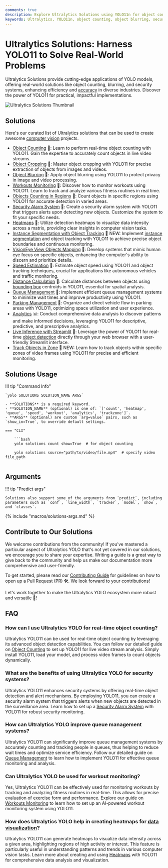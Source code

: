 ```yaml
---
comments: true
description: Explore Ultralytics Solutions using YOLO11n for object counting, blurring, security, and more. Enhance efficiency and solve real-world problems with cutting-edge AI.
keywords: Ultralytics, YOLO11n, object counting, object blurring, security systems, AI solutions, real-time analysis, computer vision applications
---
```


# Ultralytics Solutions: Harness YOLO11 to Solve Real-World Problems

Ultralytics Solutions provide cutting-edge applications of YOLO models, offering real-world solutions like object counting, blurring, and security systems, enhancing efficiency and [accuracy](https://www.ultralytics.com/glossary/accuracy) in diverse industries. Discover the power of YOLO11 for practical, impactful implementations.

![Ultralytics Solutions Thumbnail](https://github.com/ultralytics/docs/releases/download/0/ultralytics-solutions-thumbnail.avif)

## Solutions

Here's our curated list of Ultralytics solutions that can be used to create awesome [computer vision](https://www.ultralytics.com/glossary/computer-vision-cv) projects.

- [Object Counting](../guides/object-counting.md) 🚀: Learn to perform real-time object counting with YOLO11. Gain the expertise to accurately count objects in live video streams.
- [Object Cropping](../guides/object-cropping.md) 🚀: Master object cropping with YOLO11 for precise extraction of objects from images and videos.
- [Object Blurring](../guides/object-blurring.md) 🚀: Apply object blurring using YOLO11 to protect privacy in image and video processing.
- [Workouts Monitoring](../guides/workouts-monitoring.md) 🚀: Discover how to monitor workouts using YOLO11. Learn to track and analyze various fitness routines in real time.
- [Objects Counting in Regions](../guides/region-counting.md) 🚀: Count objects in specific regions using YOLO11 for accurate detection in varied areas.
- [Security Alarm System](../guides/security-alarm-system.md) 🚀: Create a security alarm system with YOLO11 that triggers alerts upon detecting new objects. Customize the system to fit your specific needs.
- [Heatmaps](../guides/heatmaps.md) 🚀: Utilize detection heatmaps to visualize data intensity across a matrix, providing clear insights in computer vision tasks.
- [Instance Segmentation with Object Tracking](../guides/instance-segmentation-and-tracking.md) 🚀 NEW: Implement [instance segmentation](https://www.ultralytics.com/glossary/instance-segmentation) and object tracking with YOLO11 to achieve precise object boundaries and continuous monitoring.
- [VisionEye View Objects Mapping](../guides/vision-eye.md) 🚀: Develop systems that mimic human eye focus on specific objects, enhancing the computer's ability to discern and prioritize details.
- [Speed Estimation](../guides/speed-estimation.md) 🚀: Estimate object speed using YOLO11 and object tracking techniques, crucial for applications like autonomous vehicles and traffic monitoring.
- [Distance Calculation](../guides/distance-calculation.md) 🚀: Calculate distances between objects using [bounding box](https://www.ultralytics.com/glossary/bounding-box) centroids in YOLO11, essential for spatial analysis.
- [Queue Management](../guides/queue-management.md) 🚀: Implement efficient queue management systems to minimize wait times and improve productivity using YOLO11.
- [Parking Management](../guides/parking-management.md) 🚀: Organize and direct vehicle flow in parking areas with YOLO11, optimizing space utilization and user experience.
- [Analytics](../guides/analytics.md) 📊: Conduct comprehensive data analysis to discover patterns and make informed decisions, leveraging YOLO11 for descriptive, predictive, and prescriptive analytics.
- [Live Inference with Streamlit](../guides/streamlit-live-inference.md) 🚀: Leverage the power of YOLO11 for real-time [object detection](https://www.ultralytics.com/glossary/object-detection) directly through your web browser with a user-friendly Streamlit interface.
- [Track Objects in Zone](../guides/trackzone.md) 🎯 NEW: Learn how to track objects within specific zones of video frames using YOLO11 for precise and efficient monitoring.

## Solutions Usage

!!! tip "Command Info"

    `yolo SOLUTIONS SOLUTION_NAME ARGS`

    - **SOLUTIONS** is a required keyword.
    - **SOLUTION_NAME** (optional) is one of: `['count', 'heatmap', 'queue', 'speed', 'workout', 'analytics', 'trackzone']`.
    - **ARGS** (optional) are custom `arg=value` pairs, such as `show_in=True`, to override default settings.

    === "CLI"

        ```bash
        yolo solutions count show=True  # for object counting

        yolo solutions source="path/to/video/file.mp4"  # specify video file path
        ```

## Arguments

!!! tip "Predict args"

    Solutions also support some of the arguments from `predict`, including parameters such as `conf`, `line_width`, `tracker`, `model`, `show`, and `classes`.

{% include "macros/solutions-args.md" %}

## Contribute to Our Solutions

We welcome contributions from the community! If you've mastered a particular aspect of Ultralytics YOLO that's not yet covered in our solutions, we encourage you to share your expertise. Writing a guide is a great way to give back to the community and help us make our documentation more comprehensive and user-friendly.

To get started, please read our [Contributing Guide](../help/contributing.md) for guidelines on how to open up a Pull Request (PR) 🛠️. We look forward to your contributions!

Let's work together to make the Ultralytics YOLO ecosystem more robust and versatile 🙏!

## FAQ

### How can I use Ultralytics YOLO for real-time object counting?

Ultralytics YOLO11 can be used for real-time object counting by leveraging its advanced object detection capabilities. You can follow our detailed guide on [Object Counting](../guides/object-counting.md) to set up YOLO11 for live video stream analysis. Simply install YOLO11, load your model, and process video frames to count objects dynamically.

### What are the benefits of using Ultralytics YOLO for security systems?

Ultralytics YOLO11 enhances security systems by offering real-time object detection and alert mechanisms. By employing YOLO11, you can create a security alarm system that triggers alerts when new objects are detected in the surveillance area. Learn how to set up a [Security Alarm System](../guides/security-alarm-system.md) with YOLO11 for robust security monitoring.

### How can Ultralytics YOLO improve queue management systems?

Ultralytics YOLO11 can significantly improve queue management systems by accurately counting and tracking people in queues, thus helping to reduce wait times and optimize service efficiency. Follow our detailed guide on [Queue Management](../guides/queue-management.md) to learn how to implement YOLO11 for effective queue monitoring and analysis.

### Can Ultralytics YOLO be used for workout monitoring?

Yes, Ultralytics YOLO11 can be effectively used for monitoring workouts by tracking and analyzing fitness routines in real-time. This allows for precise evaluation of exercise form and performance. Explore our guide on [Workouts Monitoring](../guides/workouts-monitoring.md) to learn how to set up an AI-powered workout monitoring system using YOLO11.

### How does Ultralytics YOLO help in creating heatmaps for [data visualization](https://www.ultralytics.com/glossary/data-visualization)?

Ultralytics YOLO11 can generate heatmaps to visualize data intensity across a given area, highlighting regions of high activity or interest. This feature is particularly useful in understanding patterns and trends in various computer vision tasks. Learn more about creating and using [Heatmaps](../guides/heatmaps.md) with YOLO11 for comprehensive data analysis and visualization.
